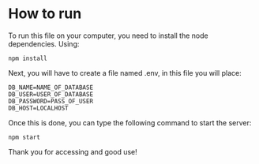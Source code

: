 # How to run


To run this file on your computer, you need to install the node dependencies. Using:

    npm install

Next, you will have to create a file named .env, in this file you will place:

    DB_NAME=NAME_OF_DATABASE
    DB_USER=USER_OF_DATABASE
    DB_PASSWORD=PASS_OF_USER
    DB_HOST=LOCALHOST

Once this is done, you can type the following command to start the server:

    npm start


Thank you for accessing and good use!
